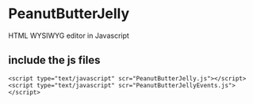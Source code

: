 PeanutButterJelly
=================

HTML WYSIWYG editor in Javascript

## include the js files
	<script type="text/javascript" scr="PeanutButterJelly.js"></script>
	<script type="text/javascript" scr="PeanutButterJellyEvents.js"></script>
